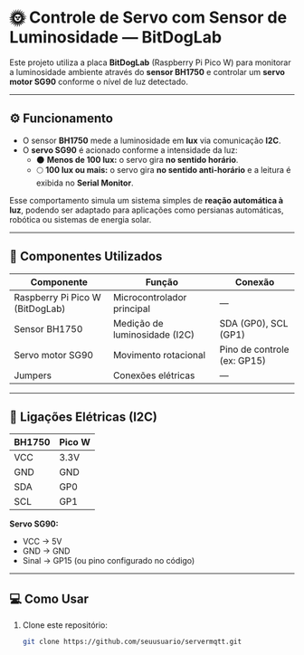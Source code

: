 # 🌞 Controle de Servo com Sensor de Luminosidade — BitDogLab

Este projeto utiliza a placa **BitDogLab** (Raspberry Pi Pico W) para monitorar a luminosidade ambiente através do **sensor BH1750** e controlar um **servo motor SG90** conforme o nível de luz detectado.

---

## ⚙️ Funcionamento

- O sensor **BH1750** mede a luminosidade em **lux** via comunicação **I2C**.  
- O **servo SG90** é acionado conforme a intensidade da luz:
  - 🌑 **Menos de 100 lux:** o servo gira **no sentido horário**.
  - 🌕 **100 lux ou mais:** o servo gira **no sentido anti-horário** e a leitura é exibida no **Serial Monitor**.
  
Esse comportamento simula um sistema simples de **reação automática à luz**, podendo ser adaptado para aplicações como persianas automáticas, robótica ou sistemas de energia solar.

---

## 🧠 Componentes Utilizados

| Componente | Função | Conexão |
|-------------|--------|----------|
| Raspberry Pi Pico W (BitDogLab) | Microcontrolador principal | — |
| Sensor BH1750 | Medição de luminosidade (I2C) | SDA (GP0), SCL (GP1) |
| Servo motor SG90 | Movimento rotacional | Pino de controle (ex: GP15) |
| Jumpers | Conexões elétricas | — |

---

## 🔌 Ligações Elétricas (I2C)

| BH1750 | Pico W |
|--------|--------|
| VCC | 3.3V |
| GND | GND |
| SDA | GP0 |
| SCL | GP1 |

**Servo SG90:**  
- VCC → 5V  
- GND → GND  
- Sinal → GP15 (ou pino configurado no código)

---

## 💻 Como Usar

1. Clone este repositório:
   ```bash
   git clone https://github.com/seuusuario/servermqtt.git
